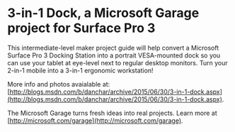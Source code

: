 # 3-in-1 Dock, a Microsoft Garage project for Surface Pro 3
This intermediate-level maker project guide will help convert a Microsoft Surface Pro 3 Docking Station into a portrait VESA-mounted dock so you can use your tablet at eye-level next to regular desktop monitors. Turn your 2-in-1 mobile into a 3-in-1 ergonomic workstation! 


More info and photos avaialable at: [http://blogs.msdn.com/b/danchar/archive/2015/06/30/3-in-1-dock.aspx](http://blogs.msdn.com/b/danchar/archive/2015/06/30/3-in-1-dock.aspx).


The Microsoft Garage turns fresh ideas into real projects. Learn more at [http://microsoft.com/garage](http://microsoft.com/garage).
